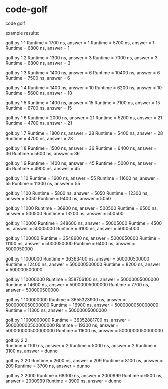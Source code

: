 # code-golf
code golf

example results:

golf.py 1 1
Runtime = 1700 ns, answer = 1
Runtime = 5700 ns, answer = 1
Runtime = 6800 ns, answer = 1

golf.py 1 2
Runtime = 1300 ns, answer = 3
Runtime = 7000 ns, answer = 3
Runtime = 6800 ns, answer = 3

golf.py 1 3
Runtime = 1400 ns, answer = 6
Runtime = 10400 ns, answer = 6
Runtime = 7500 ns, answer = 6

golf.py 1 4
Runtime = 1400 ns, answer = 10
Runtime = 6200 ns, answer = 10
Runtime = 5600 ns, answer = 10

golf.py 1 5
Runtime = 1400 ns, answer = 15
Runtime = 7100 ns, answer = 15
Runtime = 6700 ns, answer = 15

golf.py 1 6 
Runtime = 2000 ns, answer = 21
Runtime = 5200 ns, answer = 21
Runtime = 4700 ns, answer = 21

golf.py 1 7
Runtime = 1800 ns, answer = 28
Runtime = 5400 ns, answer = 28
Runtime = 4700 ns, answer = 28

golf.py 1 8
Runtime = 1500 ns, answer = 36
Runtime = 6400 ns, answer = 36
Runtime = 5600 ns, answer = 36

golf.py 1 9
Runtime = 1400 ns, answer = 45
Runtime = 5000 ns, answer = 45
Runtime = 4900 ns, answer = 45

golf.py 1 10
Runtime = 1600 ns, answer = 55
Runtime = 11600 ns, answer = 55
Runtime = 11300 ns, answer = 55

golf.py 1 100
Runtime = 5800 ns, answer = 5050
Runtime = 12300 ns, answer = 5050
Runtime = 9400 ns, answer = 5050

golf.py 1 1000
Runtime = 36900 ns, answer = 500500
Runtime = 6500 ns, answer = 500500
Runtime = 13200 ns, answer = 500500

golf.py 1 10000
Runtime = 348600 ns, answer = 50005000
Runtime = 4500 ns, answer = 50005000
Runtime = 6100 ns, answer = 50005000

golf.py 1 100000
Runtime = 3548600 ns, answer = 5000050000
Runtime = 11100 ns, answer = 5000050000
Runtime = 6400 ns, answer = 5000050000

golf.py 1 1000000
Runtime = 36363400 ns, answer = 500000500000
Runtime = 12400 ns, answer = 500000500000
Runtime = 8200 ns, answer = 500000500000

golf.py 1 10000000
Runtime = 358706100 ns, answer = 50000005000000
Runtime = 14600 ns, answer = 50000005000000
Runtime = 7700 ns, answer = 500000500000

golf.py 1 100000000
Runtime = 3655323900 ns, answer = 5000000050000000
Runtime = 16900 ns, answer = 5000000050000000
Runtime = 11300 ns, answer = 50000005000000

golf.py 1 1000000000
Runtime = 36352881700 ns, answer = 500000000500000000
Runtime = 19300 ns, answer = 500000000500000000
Runtime = 11600 ns, answer = 5000000050000000

golf.py 2 2         
Runtime = 1100 ns, answer = 2
Runtime = 5000 ns, answer = 2
Runtime = 3100 ns, answer = dunno

golf.py 2 20
Runtime = 2600 ns, answer = 209
Runtime = 8100 ns, answer = 209
Runtime = 3700 ns, answer = dunno

golf.py 2 2000
Runtime = 68300 ns, answer = 2000999
Runtime = 6500 ns, answer = 2000999
Runtime = 3900 ns, answer = dunno